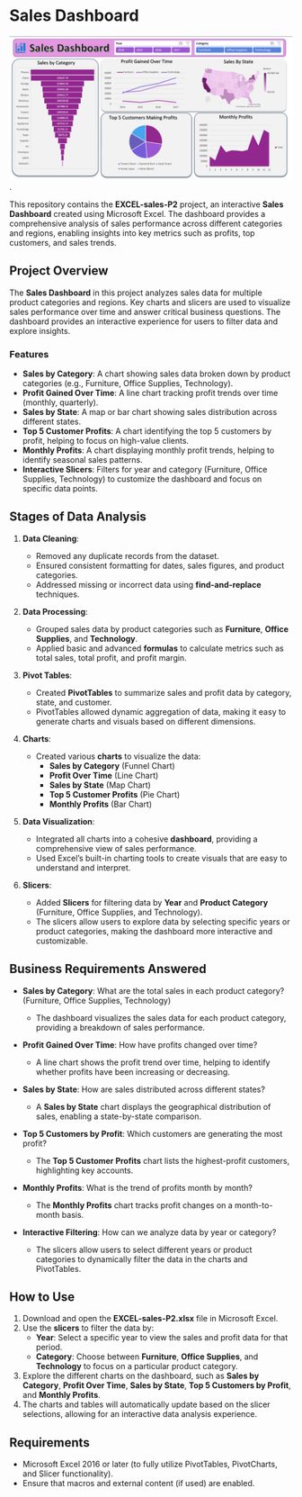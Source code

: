 # Sales Dashboard

![Dashboard Screenshot](https://github.com/Mubasher-Rashidd/EXCEL-sales-P2/blob/main/Dashboard.png?raw=true).

This repository contains the **EXCEL-sales-P2** project, an interactive **Sales Dashboard** created using Microsoft Excel. The dashboard provides a comprehensive analysis of sales performance across different categories and regions, enabling insights into key metrics such as profits, top customers, and sales trends.

## Project Overview

The **Sales Dashboard** in this project analyzes sales data for multiple product categories and regions. Key charts and slicers are used to visualize sales performance over time and answer critical business questions. The dashboard provides an interactive experience for users to filter data and explore insights.

### Features

- **Sales by Category**: A chart showing sales data broken down by product categories (e.g., Furniture, Office Supplies, Technology).
- **Profit Gained Over Time**: A line chart tracking profit trends over time (monthly, quarterly).
- **Sales by State**: A map or bar chart showing sales distribution across different states.
- **Top 5 Customer Profits**: A chart identifying the top 5 customers by profit, helping to focus on high-value clients.
- **Monthly Profits**: A chart displaying monthly profit trends, helping to identify seasonal sales patterns.
- **Interactive Slicers**: Filters for year and category (Furniture, Office Supplies, Technology) to customize the dashboard and focus on specific data points.

## Stages of Data Analysis

1. **Data Cleaning**:
   - Removed any duplicate records from the dataset.
   - Ensured consistent formatting for dates, sales figures, and product categories.
   - Addressed missing or incorrect data using **find-and-replace** techniques.

2. **Data Processing**:
   - Grouped sales data by product categories such as **Furniture**, **Office Supplies**, and **Technology**.
   - Applied basic and advanced **formulas** to calculate metrics such as total sales, total profit, and profit margin.

3. **Pivot Tables**:
   - Created **PivotTables** to summarize sales and profit data by category, state, and customer.
   - PivotTables allowed dynamic aggregation of data, making it easy to generate charts and visuals based on different dimensions.

4. **Charts**:
   - Created various **charts** to visualize the data:
     - **Sales by Category** (Funnel Chart)
     - **Profit Over Time** (Line Chart)
     - **Sales by State** (Map Chart)
     - **Top 5 Customer Profits** (Pie Chart)
     - **Monthly Profits** (Bar Chart)

5. **Data Visualization**:
   - Integrated all charts into a cohesive **dashboard**, providing a comprehensive view of sales performance.
   - Used Excel’s built-in charting tools to create visuals that are easy to understand and interpret.

6. **Slicers**:
   - Added **Slicers** for filtering data by **Year** and **Product Category** (Furniture, Office Supplies, and Technology).
   - The slicers allow users to explore data by selecting specific years or product categories, making the dashboard more interactive and customizable.

## Business Requirements Answered

- **Sales by Category**: What are the total sales in each product category? (Furniture, Office Supplies, Technology)
  - The dashboard visualizes the sales data for each product category, providing a breakdown of sales performance.
  
- **Profit Gained Over Time**: How have profits changed over time?
  - A line chart shows the profit trend over time, helping to identify whether profits have been increasing or decreasing.

- **Sales by State**: How are sales distributed across different states?
  - A **Sales by State** chart displays the geographical distribution of sales, enabling a state-by-state comparison.

- **Top 5 Customers by Profit**: Which customers are generating the most profit?
  - The **Top 5 Customer Profits** chart lists the highest-profit customers, highlighting key accounts.

- **Monthly Profits**: What is the trend of profits month by month?
  - The **Monthly Profits** chart tracks profit changes on a month-to-month basis.

- **Interactive Filtering**: How can we analyze data by year or category?
  - The slicers allow users to select different years or product categories to dynamically filter the data in the charts and PivotTables.

## How to Use

1. Download and open the **EXCEL-sales-P2.xlsx** file in Microsoft Excel.
2. Use the **slicers** to filter the data by:
   - **Year**: Select a specific year to view the sales and profit data for that period.
   - **Category**: Choose between **Furniture**, **Office Supplies**, and **Technology** to focus on a particular product category.
3. Explore the different charts on the dashboard, such as **Sales by Category**, **Profit Over Time**, **Sales by State**, **Top 5 Customers by Profit**, and **Monthly Profits**.
4. The charts and tables will automatically update based on the slicer selections, allowing for an interactive data analysis experience.

## Requirements

- Microsoft Excel 2016 or later (to fully utilize PivotTables, PivotCharts, and Slicer functionality).
- Ensure that macros and external content (if used) are enabled.
